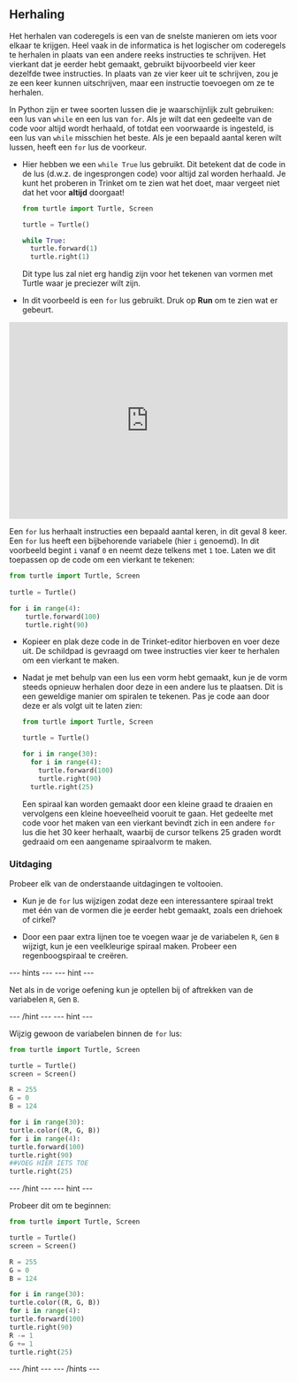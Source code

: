 ## Herhaling

Het herhalen van coderegels is een van de snelste manieren om iets voor elkaar te krijgen. Heel vaak in de informatica is het logischer om coderegels te herhalen in plaats van een andere reeks instructies te schrijven. Het vierkant dat je eerder hebt gemaakt, gebruikt bijvoorbeeld vier keer dezelfde twee instructies. In plaats van ze vier keer uit te schrijven, zou je ze een keer kunnen uitschrijven, maar een instructie toevoegen om ze te herhalen.

In Python zijn er twee soorten lussen die je waarschijnlijk zult gebruiken: een lus van `while` en een lus van `for`. Als je wilt dat een gedeelte van de code voor altijd wordt herhaald, of totdat een voorwaarde is ingesteld, is een lus van `while` misschien het beste. Als je een bepaald aantal keren wilt lussen, heeft een `for` lus de voorkeur.

- Hier hebben we een `while True` lus gebruikt. Dit betekent dat de code in de lus (d.w.z. de ingesprongen code) voor altijd zal worden herhaald. Je kunt het proberen in Trinket om te zien wat het doet, maar vergeet niet dat het voor **altijd** doorgaat!
    
    ```python
    from turtle import Turtle, Screen
    
    turtle = Turtle()
    
    while True:
      turtle.forward(1)
      turtle.right(1)
    ```
    
    Dit type lus zal niet erg handig zijn voor het tekenen van vormen met Turtle waar je preciezer wilt zijn.

- In dit voorbeeld is een `for` lus gebruikt. Druk op **Run** om te zien wat er gebeurt. 

<iframe src="https://trinket.io/embed/python/b89b6f5457" width="100%" height="356" frameborder="0" marginwidth="0" marginheight="0" allowfullscreen></iframe> 

Een `for` lus herhaalt instructies een bepaald aantal keren, in dit geval 8 keer. Een `for` lus heeft een bijbehorende variabele (hier `i` genoemd). In dit voorbeeld begint `i` vanaf `0` en neemt deze telkens met `1` toe. Laten we dit toepassen op de code om een vierkant te tekenen:

  ```python
  from turtle import Turtle, Screen
    
  turtle = Turtle()
  
  for i in range(4):
      turtle.forward(100)
      turtle.right(90)
  ```

- Kopieer en plak deze code in de Trinket-editor hierboven en voer deze uit. De schildpad is gevraagd om twee instructies vier keer te herhalen om een vierkant te maken.

- Nadat je met behulp van een lus een vorm hebt gemaakt, kun je de vorm steeds opnieuw herhalen door deze in een andere lus te plaatsen. Dit is een geweldige manier om spiralen te tekenen. Pas je code aan door deze er als volgt uit te laten zien:
    
    ```python
    from turtle import Turtle, Screen
    
    turtle = Turtle()
    
    for i in range(30):
      for i in range(4):
        turtle.forward(100)
        turtle.right(90)
      turtle.right(25)
    ```
    
    Een spiraal kan worden gemaakt door een kleine graad te draaien en vervolgens een kleine hoeveelheid vooruit te gaan. Het gedeelte met code voor het maken van een vierkant bevindt zich in een andere `for` lus die het 30 keer herhaalt, waarbij de cursor telkens 25 graden wordt gedraaid om een aangename spiraalvorm te maken.

### Uitdaging

Probeer elk van de onderstaande uitdagingen te voltooien.

- Kun je de `for` lus wijzigen zodat deze een interessantere spiraal trekt met één van de vormen die je eerder hebt gemaakt, zoals een driehoek of cirkel?

- Door een paar extra lijnen toe te voegen waar je de variabelen `R`, `G`en `B` wijzigt, kun je een veelkleurige spiraal maken. Probeer een regenboogspiraal te creëren.

--- hints --- 
--- hint ---

Net als in de vorige oefening kun je optellen bij of aftrekken van de variabelen `R`, `G`en `B`.

--- /hint --- --- hint ---

Wijzig gewoon de variabelen binnen de `for` lus:

```python
from turtle import Turtle, Screen

turtle = Turtle()
screen = Screen()

R = 255
G = 0
B = 124

for i in range(30):
turtle.color((R, G, B))
for i in range(4):
turtle.forward(100)
turtle.right(90)
##VOEG HIER IETS TOE
turtle.right(25)
```

--- /hint --- --- hint ---

Probeer dit om te beginnen:

```python
from turtle import Turtle, Screen

turtle = Turtle()
screen = Screen()

R = 255
G = 0
B = 124

for i in range(30):
turtle.color((R, G, B))
for i in range(4):
turtle.forward(100)
turtle.right(90)
R -= 1
G += 1
turtle.right(25)
```

--- /hint --- --- /hints ---